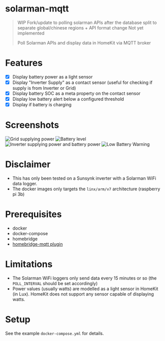 # solarman-mqtt
> WIP Fork/update to polling solarman APIs after the database split to separate global/chinese regions + API format change
> Not yet implemented
>
> 
> Poll Solarman APIs and display data in HomeKit via MQTT broker

# Features
- [x] Display battery power as a light sensor
- [x] Display "Inverter Supply" as a contact sensor (useful for checking if supply is from Inverter or Grid)
- [x] Display battery SOC as a meta property on the contact sensor
- [x] Display low battery alert below a configured threshold
- [x] Display if battery is charging

# Screenshots
![Grid supplying power](./docs/images/1.PNG)
![Battery level](./docs/images/2.PNG)
![Inverter supplying power and battery power](./docs/images/3.PNG)
![Low Battery Warning](./docs/images/4.PNG)

# Disclaimer
- This has only been tested on a Sunsynk inverter with a Solarman WiFi data logger. 
- The docker images only targets the `linx/arm/v7` architecture (raspberry pi 3b)

# Prerequisites
- docker
- docker-compose
- homebridge
- [homebridge-mqtt plugin](https://github.com/cflurin/homebridge-mqtt)

# Limitations
- The Solarman WiFi loggers only send data every 15 minutes or so (the `POLL_INTERVAL` should be set accordingly)
- Power values (usually watts) are modelled as a light sensor in HomeKit (in Lux). HomeKit does not support any sensor capable of displaying watts.

# Setup
See the example `docker-compose.yml` for details.
